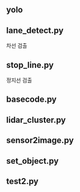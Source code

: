 ## yolo

## lane_detect.py
차선 검출

## stop_line.py
정지선 검출

## basecode.py

## lidar_cluster.py

## sensor2image.py

## set_object.py

## test2.py


